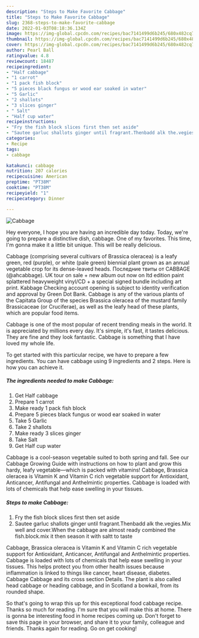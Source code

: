 ```yaml
---
description: "Steps to Make Favorite Cabbage"
title: "Steps to Make Favorite Cabbage"
slug: 2368-steps-to-make-favorite-cabbage
date: 2022-01-03T08:18:36.134Z
image: https://img-global.cpcdn.com/recipes/bac7141499d6b245/680x482cq70/cabbage-recipe-main-photo.jpg
thumbnail: https://img-global.cpcdn.com/recipes/bac7141499d6b245/680x482cq70/cabbage-recipe-main-photo.jpg
cover: https://img-global.cpcdn.com/recipes/bac7141499d6b245/680x482cq70/cabbage-recipe-main-photo.jpg
author: Pearl Ball
ratingvalue: 4.8
reviewcount: 18487
recipeingredient:
- "Half cabbage"
- "1 carrot"
- "1 pack fish block"
- "5 pieces black fungus or wood ear soaked in water"
- "5 Garlic"
- "2 shallots"
- "3 slices ginger"
- " Salt"
- "Half cup water"
recipeinstructions:
- "Fry the fish block slices first then set aside"
- "Sautee garluc shallots ginger until fragrant.Thenbadd alk the.vegies.Mix well and cover.When the cabbage are almost ready combined the fish.block.mix it then season it with saltt to taste"
categories:
- Recipe
tags:
- cabbage

katakunci: cabbage 
nutrition: 207 calories
recipecuisine: American
preptime: "PT38M"
cooktime: "PT38M"
recipeyield: "1"
recipecategory: Dinner

---
```



![Cabbage](https://img-global.cpcdn.com/recipes/bac7141499d6b245/680x482cq70/cabbage-recipe-main-photo.jpg)

Hey everyone, I hope you are having an incredible day today. Today, we're going to prepare a distinctive dish, cabbage. One of my favorites. This time, I'm gonna make it a little bit unique. This will be really delicious.

Cabbage (comprising several cultivars of Brassica oleracea) is a leafy green, red (purple), or white (pale green) biennial plant grown as an annual vegetable crop for its dense-leaved heads. Последние твиты от CABBAGE (@ahcabbage). UK tour on sale + new album out now on ltd edition paint splattered heavyweight vinyl/CD + a special signed bundle including art print. Kabbage Checking account opening is subject to identity verification and approval by Green Dot Bank. Cabbage is any of the various plants of the Capitata Group of the species Brassica oleracea of the mustard family Brassicaceae (or Cruciferae), as well as the leafy head of these plants, which are popular food items.

Cabbage is one of the most popular of recent trending meals in the world. It is appreciated by millions every day. It's simple, it's fast, it tastes delicious. They are fine and they look fantastic. Cabbage is something that I have loved my whole life.


To get started with this particular recipe, we have to prepare a few ingredients. You can have cabbage using 9 ingredients and 2 steps. Here is how you can achieve it.

<!--inarticleads1-->

##### The ingredients needed to make Cabbage:

1. Get Half cabbage
1. Prepare 1 carrot
1. Make ready 1 pack fish block
1. Prepare 5 pieces black fungus or wood ear soaked in water
1. Take 5 Garlic
1. Take 2 shallots
1. Make ready 3 slices ginger
1. Take  Salt
1. Get Half cup water


Cabbage is a cool-season vegetable suited to both spring and fall. See our Cabbage Growing Guide with instructions on how to plant and grow this hardy, leafy vegetable—which is packed with vitamins! Cabbage, Brassica oleracea is Vitamin K and Vitamin C rich vegetable support for Antioxidant, Anticancer, Antifungal and Anthelmintic properties. Cabbage is loaded with lots of chemicals that help ease swelling in your tissues. 

<!--inarticleads2-->

##### Steps to make Cabbage:

1. Fry the fish block slices first then set aside
1. Sautee garluc shallots ginger until fragrant.Thenbadd alk the.vegies.Mix well and cover.When the cabbage are almost ready combined the fish.block.mix it then season it with saltt to taste


Cabbage, Brassica oleracea is Vitamin K and Vitamin C rich vegetable support for Antioxidant, Anticancer, Antifungal and Anthelmintic properties. Cabbage is loaded with lots of chemicals that help ease swelling in your tissues. This helps protect you from other health issues because inflammation is linked to things like cancer, heart disease, diabetes. Cabbage Cabbage and its cross section Details. The plant is also called head cabbage or heading cabbage, and in Scotland a bowkail, from its rounded shape. 

So that's going to wrap this up for this exceptional food cabbage recipe. Thanks so much for reading. I'm sure that you will make this at home. There is gonna be interesting food in home recipes coming up. Don't forget to save this page in your browser, and share it to your family, colleague and friends. Thanks again for reading. Go on get cooking!
